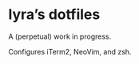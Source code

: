 lyra’s dotfiles
===============

A (perpetual) work in progress.

Configures iTerm2, NeoVim, and zsh.
